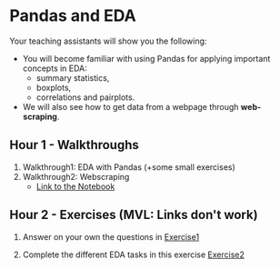 # Pandas and EDA

Your teaching assistants will show you the following:
- You will become familiar with using Pandas for applying important concepts in EDA: 
    - summary statistics, 
    - boxplots, 
    - correlations and pairplots.
- We will also see how to get data from a webpage through **web-scraping**.


## Hour 1 - Walkthroughs

1. Walkthrough1: EDA with Pandas (+some small exercises)
2. Walkthrough2: Webscraping
    - [Link to the Notebook](https://colab.research.google.com/github/michalis0/Business-Intelligence-and-Analytics/blob/master/week3%20-%20EDA%20and%20Visualization/walkthroughs/Introduction_to_Data_Analysis_through_examples.ipynb)


## Hour 2 - Exercises (MVL: Links don't work)
1. Answer on your own the questions in [Exercise1](https://colab.research.google.com/github/michalis0/Business-Intelligence-and-Analytics/blob/master/week3%20-%20EDA%20and%20Visualization/Exercises/Exercise1_week3.ipynb)

2. Complete the different EDA tasks in this exercise [Exercise2](https://colab.research.google.com/github/michalis0/Business-Intelligence-and-Analytics/blob/master/week3%20-%20EDA%20and%20Visualization/Exercises/Exercise2_week3.ipynb)

